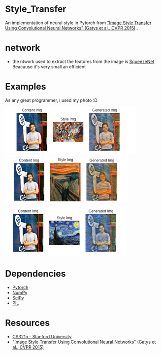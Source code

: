 # Style_Transfer

An implementation of neural style in Pytorch from ["Image Style Transfer Using Convolutional Neural Networks" (Gatys et al., CVPR 2015)](http://www.cv-foundation.org/openaccess/content_cvpr_2016/papers/Gatys_Image_Style_Transfer_CVPR_2016_paper.pdf)..

# network 

- the ntwork used to extract the features from the image is [SqueezeNet](https://arxiv.org/abs/1602.07360) Beacause it's very small an efficient 

# Examples
As any great programmer, i used my photo :D

![Composition_VII](Examples/ME1.png)

![Scream](Examples/ME2.png)

![Starry_Night](Examples/ME3.png)

# Dependencies

* [Pytorch](https://pytorch.org/)
* [NumPy](https://github.com/numpy/numpy/blob/master/INSTALL.rst.txt)
* [SciPy](https://github.com/scipy/scipy/blob/master/INSTALL.rst.txt)
* [PIL](http://pillow.readthedocs.io/en/3.3.x/installation.html#installation)

# Resources
- [CS321n - Stanford University](http://cs231n.stanford.edu/2017/index.html) 
- ["Image Style Transfer Using Convolutional Neural Networks" (Gatys et al., CVPR 2015)](http://www.cv-foundation.org/openaccess/content_cvpr_2016/papers/Gatys_Image_Style_Transfer_CVPR_2016_paper.pdf)
